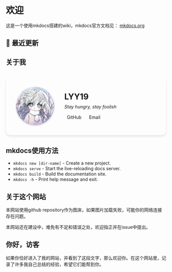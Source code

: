 # 欢迎

这是一个使用mkdocs搭建的wiki，mkdocs官方文档见： [mkdocs.org](https://www.mkdocs.org)  

## 📖 最近更新

<!-- 最近更新占位符 -->
<div id="recent-posts-container">
  <div class="loading-spinner" style="display: none;"></div>
  <ul id="recent-posts-list"></ul>
</div>
<script>
// 改进版本：包含完整的加载状态管理
const recentPosts = {
  container: null,
  list: null,
  spinner: null,

  init() {
    this.container = document.getElementById('recent-posts-container');
    this.list = document.getElementById('recent-posts-list');
    this.spinner = document.querySelector('.loading-spinner');
    
    if (!this.container) return;

    this.showLoading();
    this.loadPosts()
      .finally(() => this.hideLoading());
  },

  showLoading() {
    if (this.spinner) {
      this.spinner.style.display = 'inline-block';
    }
    if (this.list) {
      this.list.innerHTML = '';
    }
  },

  hideLoading() {
    if (this.spinner) {
      this.spinner.style.display = 'none';
    }
  },

  async loadPosts() {
    try {
      const response = await fetch('/data/recent_posts.json?_=' + Date.now());
      
      if (!response.ok) {
        throw new Error(`HTTP error! status: ${response.status}`);
      }
      
      const posts = await response.json();
      this.render(posts);
      
    } catch (error) {
      console.error('Recent posts load failed:', error);
      this.showError('暂时无法加载最新文章');
    }
  },

  render(posts) {
    if (!this.list) return;
    
    if (posts.length === 0) {
      this.list.innerHTML = '<li class="empty">暂无最近更新</li>';
      return;
    }

    this.list.innerHTML = posts.slice(0, 5).map(post => `
      <li class="post-item">
        <a href="${post.url}" class="post-link">
          ${post.title}
          <span class="post-date">${post.date}</span>
        </a>
      </li>
    `).join('');
  },

  showError(message) {
    if (this.list) {
      this.list.innerHTML = `<li class="error">${message}</li>`;
    }
  }
};

// 初始化（带防抖处理）
let initialized = false;
document.addEventListener('DOMContentLoaded', () => {
  if (!initialized) {
    recentPosts.init();
    initialized = true;
  }
});
</script>

<style>
/* 改进后的加载动画 */
.loading-spinner {
  display: none; /* 默认隐藏 */
  width: 24px;
  height: 24px;
  margin: 8px 0;
  border: 3px solid rgba(0,0,0,0.1);
  border-radius: 50%;
  border-top-color: #007bff;
  animation: spin 1s linear infinite;
}

@keyframes spin {
  to { transform: rotate(360deg); }
}

/* 其他样式保持不变... */
</style>

## 关于我

<style>
.profile-card {
    background-color: var(--md-default-bg-color);
    border-radius: 15px;
    box-shadow: 0 4px 6px rgba(0, 0, 0, 0.1);
    padding: 2rem;
    margin: 2rem 0;
    display: flex;
    gap: 2rem;
    align-items: center;
    transition: transform 0.3s ease;
}

.profile-card:hover {
    transform: translateY(-5px);
}

.profile-avatar {
    width: 120px;
    height: 120px;
    border-radius: 50%;
    border: 3px solid var(--md-primary-fg-color);
    object-fit: cover;
    box-shadow: 0 2px 4px rgba(0, 0, 0, 0.2);
}

.profile-info {
    flex: 1;
}

.profile-name {
    margin: 0;
    color: var(--md-primary-fg-color);
    font-size: 1.8em;
}

.profile-motto {
    color: var(--md-typeset-color);
    font-style: italic;
    margin: 0.5rem 0;
}

.profile-links {
    margin-top: 1rem;
    display: flex;
    gap: 1rem;
}

.profile-link {
    display: flex;
    align-items: center;
    gap: 0.5rem;
    color: var(--md-typeset-color);
    text-decoration: none;
    transition: color 0.3s ease;
}

.profile-link:hover {
    color: var(--md-accent-fg-color);
}

@media (max-width: 600px) {
    .profile-card {
        flex-direction: column;
        text-align: center;
    }
    
    .profile-links {
        justify-content: center;
    }
}
</style>

<div class="profile-card">
    <img src="https://raw.githubusercontent.com/lyy1119/Imgs/main/img/1709210261156.png" alt="Avatar" class="profile-avatar">
    <div class="profile-info">
        <h1 class="profile-name">LYY19</h1>
        <p class="profile-motto">Stay hungry, stay foolish</p>
        <div class="profile-links">
            <a href="https://github.com/lyy1119" target="_blank" class="profile-link">
                <i class="fab fa-github"></i>
                GitHub
            </a>
            <a href="mailto:me@lycarus.cn" class="profile-link">
                <i class="fas fa-envelope"></i>
                Email
            </a>
        </div>
    </div>
</div>

<script>
// 添加简单的交互效果
document.querySelector('.profile-card').addEventListener('click', function() {
    this.style.transform = 'scale(0.98)';
    setTimeout(() => {
        this.style.transform = '';
    }, 200);
});
</script>


## mkdocs使用方法

* `mkdocs new [dir-name]` - Create a new project.
* `mkdocs serve` - Start the live-reloading docs server.
* `mkdocs build` - Build the documentation site.
* `mkdocs -h` - Print help message and exit.

## 关于这个网站

本网站使用github repository作为图床，如果图片加载失败，可能你的网络连接存在问题。  

本网站还在建设中，难免有不足和错误之处，欢迎指正并在issue中提出。  

## 你好，访客

如果你恰好进入了我的网站，并看到了这段文字，那么欢迎你。在这个网站里，记录了许多我自己总结的经验，希望它们能帮到你。  
